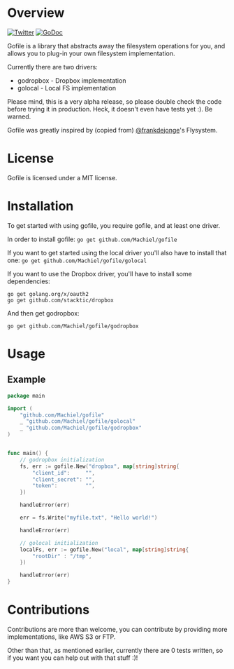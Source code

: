 # Overview
[![Twitter](https://img.shields.io/badge/author-%40MachielMolenaar-blue.svg)](https://twitter.com/MachielMolenaar)
[![GoDoc](https://godoc.org/github.com/Machiel/gofile?status.svg)](https://godoc.org/github.com/Machiel/gofile)

Gofile is a library that abstracts away the filesystem operations for you, and
allows you to plug-in your own filesystem implementation.

Currently there are two drivers:

* godropbox - Dropbox implementation
* golocal - Local FS implementation

Please mind, this is a very alpha release, so please double check the code
before trying it in production. Heck, it doesn't even have tests yet :).
Be warned.

Gofile was greatly inspired by (copied from)
[@frankdejonge](https://twitter.com/frankdejonge)'s Flysystem.

# License
Gofile is licensed under a MIT license.

# Installation
To get started with using gofile, you require gofile, and at least one driver.

In order to install gofile: `go get github.com/Machiel/gofile`

If you want to get started using the local driver you'll also have to install
that one:
`go get github.com/Machiel/gofile/golocal`

If you want to use the Dropbox driver, you'll have to install some dependencies:

```
go get golang.org/x/oauth2
go get github.com/stacktic/dropbox
```

And then get godropbox:

`go get github.com/Machiel/gofile/godropbox`

# Usage

## Example
```go
package main

import (
    "github.com/Machiel/gofile"
    _ "github.com/Machiel/gofile/golocal"
    _ "github.com/Machiel/gofile/godropbox"
)


func main() {
    // godropbox initialization
    fs, err := gofile.New("dropbox", map[string]string{
        "client_id":     "",
        "client_secret": "",
        "token":         "",
    })

    handleError(err)

    err = fs.Write("myfile.txt", "Hello world!")

    handleError(err)

    // golocal initialization
    localFs, err := gofile.New("local", map[string]string{
        "rootDir" : "/tmp",
    })

    handleError(err)
}
```

# Contributions
Contributions are more than welcome, you can contribute by providing more
implementations, like AWS S3 or FTP.

Other than that, as mentioned earlier, currently there are 0 tests written,
so if you want you can help out with that stuff :)!
